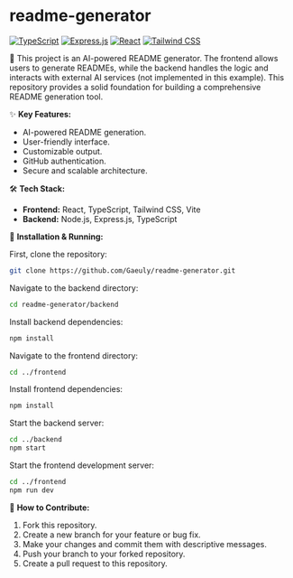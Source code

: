 # readme-generator

[![TypeScript](https://img.shields.io/badge/typescript-%23007ACC.svg?style=for-the-badge&logo=typescript&logoColor=white)](https://www.typescriptlang.org/)
[![Express.js](https://img.shields.io/badge/express.js-%23404040.svg?style=for-the-badge&logo=express&logoColor=white)](https://expressjs.com/)
[![React](https://img.shields.io/badge/react-%2361DBFB.svg?style=for-the-badge&logo=react&logoColor=white)](https://reactjs.org/)
[![Tailwind CSS](https://img.shields.io/badge/tailwindcss-%2338B2AC.svg?style=for-the-badge&logo=tailwind-css&logoColor=white)](https://tailwindcss.com/)


📝 This project is an AI-powered README generator.  The frontend allows users to generate READMEs, while the backend handles the logic and interacts with external AI services (not implemented in this example).  This repository provides a solid foundation for building a comprehensive README generation tool.


✨ **Key Features:**

*   AI-powered README generation.
*   User-friendly interface.
*   Customizable output.
*   GitHub authentication.
*   Secure and scalable architecture.


🛠️ **Tech Stack:**

*   **Frontend:** React, TypeScript, Tailwind CSS, Vite
*   **Backend:** Node.js, Express.js, TypeScript


🚀 **Installation & Running:**

First, clone the repository:

```bash
git clone https://github.com/Gaeuly/readme-generator.git
```

Navigate to the backend directory:

```bash
cd readme-generator/backend
```

Install backend dependencies:

```bash
npm install
```

Navigate to the frontend directory:

```bash
cd ../frontend
```

Install frontend dependencies:

```bash
npm install
```

Start the backend server:

```bash
cd ../backend
npm start
```

Start the frontend development server:

```bash
cd ../frontend
npm run dev
```


🤝 **How to Contribute:**

1.  Fork this repository.
2.  Create a new branch for your feature or bug fix.
3.  Make your changes and commit them with descriptive messages.
4.  Push your branch to your forked repository.
5.  Create a pull request to this repository.
